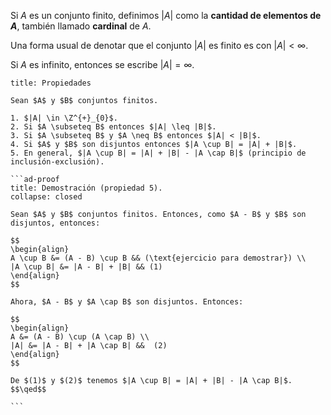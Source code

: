 Si $A$ es un conjunto finito, definimos $|A|$ como la **cantidad de elementos de $A$**, también llamado **cardinal** de $A$.

Una forma usual de denotar que el conjunto $|A|$ es finito es con $|A| < \infty$. 

Si $A$ es infinito, entonces se escribe $|A| = \infty$.

````ad-proposition
title: Propiedades

Sean $A$ y $B$ conjuntos finitos.

1. $|A| \in \Z^{+}_{0}$.
2. Si $A \subseteq B$ entonces $|A| \leq |B|$.
3. Si $A \subseteq B$ y $A \neq B$ entonces $|A| < |B|$.
4. Si $A$ y $B$ son disjuntos entonces $|A \cup B| = |A| + |B|$.
5. En general, $|A \cup B| = |A| + |B| - |A \cap B|$ (principio de inclusión-exclusión).

```ad-proof
title: Demostración (propiedad 5).
collapse: closed

Sean $A$ y $B$ conjuntos finitos. Entonces, como $A - B$ y $B$ son disjuntos, entonces:

$$
\begin{align}
A \cup B &= (A - B) \cup B && (\text{ejercicio para demostrar}) \\
|A \cup B| &= |A - B| + |B| && (1)
\end{align}
$$

Ahora, $A - B$ y $A \cap B$ son disjuntos. Entonces:

$$
\begin{align}
A &= (A - B) \cup (A \cap B) \\
|A| &= |A - B| + |A \cap B| &&  (2)
\end{align}
$$

De $(1)$ y $(2)$ tenemos $|A \cup B| = |A| + |B| - |A \cap B|$.
$$\qed$$

```

````

